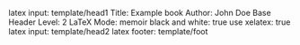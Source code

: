 latex input:        template/head1
Title:              Example book
Author:				John Doe
Base Header Level:  2
LaTeX Mode:         memoir
black and white:	true
use xelatex:		true
latex input:        template/head2
latex footer:       template/foot
